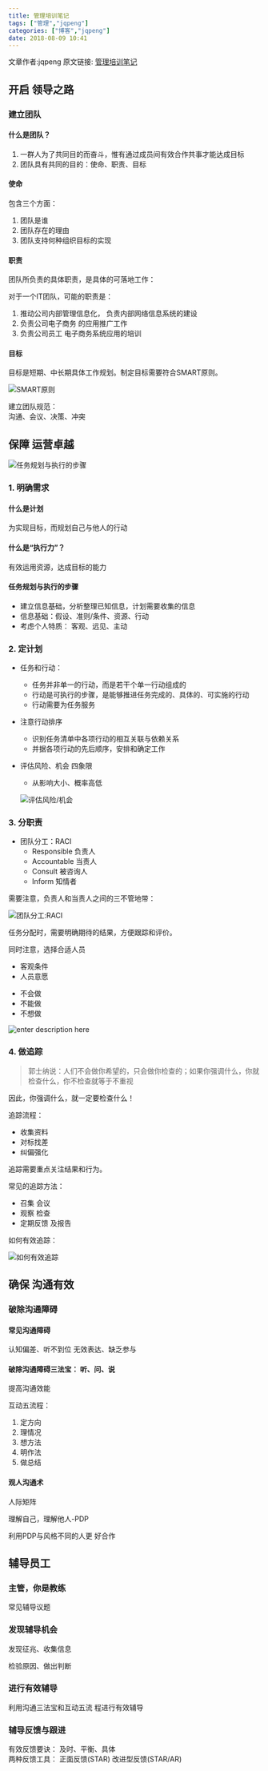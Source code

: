 ```yaml
---
title: 管理培训笔记
tags: ["管理","jqpeng"]
categories: ["博客","jqpeng"]
date: 2018-08-09 10:41
---
```

文章作者:jqpeng
原文链接: [管理培训笔记](https://www.cnblogs.com/xiaoqi/p/9447480.html)

## 开启 领导之路

### 建立团队

#### 什么是团队？

1. 一群人为了共同目的而奋斗，惟有通过成员间有效合作共事才能达成目标
2. 团队具有共同的目的：使命、职责、目标


#### 使命

包含三个方面：

1. 团队是谁
2. 团队存在的理由
3. 团队支持何种组织目标的实现


#### 职责

团队所负责的具体职责，是具体的可落地工作：

对于一个IT团队，可能的职责是：

1. 推动公司内部管理信息化， 负责内部网络信息系统的建设
2. 负责公司电子商务 的应用推广工作
3. 负责公司员工 电子商务系统应用的培训


#### 目标

目标是短期、中长期具体工作规划。制定目标需要符合SMART原则。

![SMART原则](http://oyqmmpkcm.bkt.clouddn.com/1532672418534.jpg "SMART原则")

建立团队规范：  
 沟通、会议、决策、冲突

## 保障 运营卓越

![ 任务规划与执行的步骤](http://oyqmmpkcm.bkt.clouddn.com/1532672674475.jpg "1532672674475")

### 1. 明确需求

#### 什么是计划

为实现目标，而规划自己与他人的行动

#### 什么是“执行力”？

有效运用资源，达成目标的能力

#### 任务规划与执行的步骤

- 建立信息基础，分析整理已知信息，计划需要收集的信息
- 信息基础：假设、准则/条件、资源、行动
- 考虑个人特质： 客观、远见、主动


### 2. 定计划

- 任务和行动：

    - 任务并非单一的行动，而是若干个单一行动组成的
    - 行动是可执行的步骤，是能够推进任务完成的、具体的、可实施的行动
    - 行动需要为任务服务
- 注意行动排序

    - 识别任务清单中各项行动的相互关联与依赖关系
    - 并据各项行动的先后顺序，安排和确定工作
- 评估风险、机会 四象限

    - 从影响大小、概率高低

    ![评估风险/机会](http://oyqmmpkcm.bkt.clouddn.com/1532672842584.jpg "1532672842584")


### 3. 分职责

- 团队分工：RACI
    - Responsible 负责人
    - Accountable 当责人
    - Consult 被咨询人
    - Inform 知情者


需要注意，负责人和当责人之间的三不管地带：

![团队分工:RACI](http://oyqmmpkcm.bkt.clouddn.com/1532672894561.jpg "1532672894561")

任务分配时，需要明确期待的结果，方便跟踪和评价。

同时注意，选择合适人员  
 - 客观条件  
 - 人员意愿  
 + 不会做  
 + 不能做  
 + 不想做

![enter description here](http://oyqmmpkcm.bkt.clouddn.com/1532673100397.jpg "1532673100397")

### 4. 做追踪


> 郭士纳说：人们不会做你希望的，只会做你检查的；如果你强调什么，你就检查什么，你不检查就等于不重视


因此，你强调什么，就一定要检查什么！

追踪流程：  
 -  收集资料  
 -  对标找差  
 -  纠偏强化

追踪需要重点关注结果和行为。

常见的追踪方法：  
 -  召集 会议  
 -  观察 检查  
 -  定期反馈 及报告

如何有效追踪：

![如何有效追踪](http://oyqmmpkcm.bkt.clouddn.com/1532673452477.jpg "如何有效追踪")

## 确保 沟通有效

### 破除沟通障碍

#### 常见沟通障碍

认知偏差、听不到位 无效表达、缺乏参与

#### 破除沟通障碍三法宝： 听、问、说

提高沟通效能

互动五流程：

1. 定方向
2. 理情况
3. 想方法
4. 明作法
5. 做总结


#### 观人沟通术

人际矩阵

理解自己，理解他人-PDP

利用PDP与风格不同的人更 好合作

## 辅导员工

### 主管，你是教练

常见辅导议题

### 发现辅导机会

发现征兆、收集信息

检验原因、做出判断

### 进行有效辅导

利用沟通三法宝和互动五流 程进行有效辅导

### 辅导反馈与跟进

有效反馈要诀： 及时、平衡、具体  
 两种反馈工具： 正面反馈(STAR) 改进型反馈(STAR/AR)


